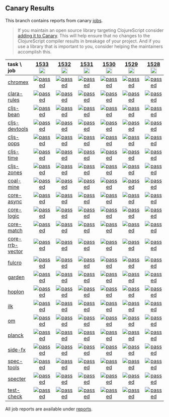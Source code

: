 ## Canary Results

This branch contains reports from canary [jobs](https://github.com/cljs-oss/canary/tree/jobs).

> If you maintain an open source library targeting ClojureScript consider [adding it to Canary](https://github.com/cljs-oss/canary/tree/master#how-to-participate). This will help ensure that no changes to the ClojureScript compiler results in breakage of your project. And if you use a library that is important to you, consider helping the maintainers accomplish this.

[//]: # (begin_overview_table)

| task \ job | <a href="reports/2020/09/12/job-001533-1.10.824-599cd05f" title="job #1533&#xA;&#xA;job&#xA;&#xA;requested by BinaryAge Bot (@babot) on 2020-09-12T11:06:56Z">1533<br/><img width=20 height=20 src="https://avatars0.githubusercontent.com/u/1476765?v=4&s=60"></a> | <a href="reports/2020/09/11/job-001532-1.10.824-599cd05f" title="job #1532&#xA;&#xA;job&#xA;&#xA;requested by BinaryAge Bot (@babot) on 2020-09-11T11:06:34Z">1532<br/><img width=20 height=20 src="https://avatars0.githubusercontent.com/u/1476765?v=4&s=60"></a> | <a href="reports/2020/09/10/job-001531-1.10.824-599cd05f" title="job #1531&#xA;&#xA;job&#xA;&#xA;requested by BinaryAge Bot (@babot) on 2020-09-10T11:06:35Z">1531<br/><img width=20 height=20 src="https://avatars0.githubusercontent.com/u/1476765?v=4&s=60"></a> | <a href="reports/2020/09/09/job-001530-1.10.824-599cd05f" title="job #1530&#xA;&#xA;job&#xA;&#xA;requested by BinaryAge Bot (@babot) on 2020-09-09T11:07:06Z">1530<br/><img width=20 height=20 src="https://avatars0.githubusercontent.com/u/1476765?v=4&s=60"></a> | <a href="reports/2020/09/08/job-001529-1.10.824-599cd05f" title="job #1529&#xA;&#xA;job&#xA;&#xA;requested by BinaryAge Bot (@babot) on 2020-09-08T11:06:59Z">1529<br/><img width=20 height=20 src="https://avatars0.githubusercontent.com/u/1476765?v=4&s=60"></a> | <a href="reports/2020/09/07/job-001528-1.10.824-599cd05f" title="job #1528&#xA;&#xA;job&#xA;&#xA;requested by BinaryAge Bot (@babot) on 2020-09-07T11:06:33Z">1528<br/><img width=20 height=20 src="https://avatars0.githubusercontent.com/u/1476765?v=4&s=60"></a> | <a href="reports/2020/09/06/job-001527-1.10.824-599cd05f" title="job #1527&#xA;&#xA;job&#xA;&#xA;requested by BinaryAge Bot (@babot) on 2020-09-06T11:06:49Z">1527<br/><img width=20 height=20 src="https://avatars0.githubusercontent.com/u/1476765?v=4&s=60"></a> | <a href="reports/2020/09/05/job-001526-1.10.825-ef20514a1" title="job #1526&#xA;&#xA;job -c mfikes -r CLJS-3174&#xA;&#xA;requested by Mike Fikes (@mfikes) on 2020-09-05T18:59:15Z">1526<br/><img width=20 height=20 src="https://avatars1.githubusercontent.com/u/1723464?v=4&s=60"></a> | <a href="reports/2020/09/05/job-001525-1.10.825-ef20514a1" title="job #1525&#xA;&#xA;job -c mfikes -r CLJS-3174&#xA;&#xA;requested by Mike Fikes (@mfikes) on 2020-09-05T18:11:09Z">1525<br/><img width=20 height=20 src="https://avatars1.githubusercontent.com/u/1723464?v=4&s=60"></a> | <a href="reports/2020/09/05/job-001524-1.10.824-599cd05f" title="job #1524&#xA;&#xA;job&#xA;&#xA;requested by BinaryAge Bot (@babot) on 2020-09-05T11:12:07Z">1524<br/><img width=20 height=20 src="https://avatars0.githubusercontent.com/u/1476765?v=4&s=60"></a> |
| :--- | :---: | :---: | :---: | :---: | :---: | :---: | :---: | :---: | :---: | :---: |
| [chromex](https://github.com/binaryage/chromex) | <a href="reports/2020/09/12/job-001533-1.10.824-599cd05f#-chromex"><img title="passed" src="http://box.binaryage.com/s-passed.svg"><a> | <a href="reports/2020/09/11/job-001532-1.10.824-599cd05f#-chromex"><img title="passed" src="http://box.binaryage.com/s-passed.svg"><a> | <a href="reports/2020/09/10/job-001531-1.10.824-599cd05f#-chromex"><img title="passed" src="http://box.binaryage.com/s-passed.svg"><a> | <a href="reports/2020/09/09/job-001530-1.10.824-599cd05f#-chromex"><img title="passed" src="http://box.binaryage.com/s-passed.svg"><a> | <a href="reports/2020/09/08/job-001529-1.10.824-599cd05f#-chromex"><img title="passed" src="http://box.binaryage.com/s-passed.svg"><a> | <a href="reports/2020/09/07/job-001528-1.10.824-599cd05f#-chromex"><img title="passed" src="http://box.binaryage.com/s-passed.svg"><a> | <a href="reports/2020/09/06/job-001527-1.10.824-599cd05f#-chromex"><img title="passed" src="http://box.binaryage.com/s-passed.svg"><a> | <a href="reports/2020/09/05/job-001526-1.10.825-ef20514a1#-chromex"><img title="passed" src="http://box.binaryage.com/s-passed.svg"><a> | <a href="reports/2020/09/05/job-001525-1.10.825-ef20514a1#-chromex"><img title="passed" src="http://box.binaryage.com/s-passed.svg"><a> | <a href="reports/2020/09/05/job-001524-1.10.824-599cd05f#-chromex"><img title="passed" src="http://box.binaryage.com/s-passed.svg"><a> |
| [clara-rules](https://github.com/cerner/clara-rules) | <a href="reports/2020/09/12/job-001533-1.10.824-599cd05f#-clara-rules"><img title="passed" src="http://box.binaryage.com/s-passed.svg"><a> | <a href="reports/2020/09/11/job-001532-1.10.824-599cd05f#-clara-rules"><img title="passed" src="http://box.binaryage.com/s-passed.svg"><a> | <a href="reports/2020/09/10/job-001531-1.10.824-599cd05f#-clara-rules"><img title="passed" src="http://box.binaryage.com/s-passed.svg"><a> | <a href="reports/2020/09/09/job-001530-1.10.824-599cd05f#-clara-rules"><img title="passed" src="http://box.binaryage.com/s-passed.svg"><a> | <a href="reports/2020/09/08/job-001529-1.10.824-599cd05f#-clara-rules"><img title="passed" src="http://box.binaryage.com/s-passed.svg"><a> | <a href="reports/2020/09/07/job-001528-1.10.824-599cd05f#-clara-rules"><img title="passed" src="http://box.binaryage.com/s-passed.svg"><a> | <a href="reports/2020/09/06/job-001527-1.10.824-599cd05f#-clara-rules"><img title="passed" src="http://box.binaryage.com/s-passed.svg"><a> | <a href="reports/2020/09/05/job-001526-1.10.825-ef20514a1#-clara-rules"><img title="passed" src="http://box.binaryage.com/s-passed.svg"><a> | <a href="reports/2020/09/05/job-001525-1.10.825-ef20514a1#-clara-rules"><img title="unknown" src="http://box.binaryage.com/s-unknown.svg"><a> | <a href="reports/2020/09/05/job-001524-1.10.824-599cd05f#-clara-rules"><img title="unknown" src="http://box.binaryage.com/s-unknown.svg"><a> |
| [cljs-bean](https://github.com/mfikes/cljs-bean) | <a href="reports/2020/09/12/job-001533-1.10.824-599cd05f#-cljs-bean"><img title="passed" src="http://box.binaryage.com/s-passed.svg"><a> | <a href="reports/2020/09/11/job-001532-1.10.824-599cd05f#-cljs-bean"><img title="passed" src="http://box.binaryage.com/s-passed.svg"><a> | <a href="reports/2020/09/10/job-001531-1.10.824-599cd05f#-cljs-bean"><img title="passed" src="http://box.binaryage.com/s-passed.svg"><a> | <a href="reports/2020/09/09/job-001530-1.10.824-599cd05f#-cljs-bean"><img title="passed" src="http://box.binaryage.com/s-passed.svg"><a> | <a href="reports/2020/09/08/job-001529-1.10.824-599cd05f#-cljs-bean"><img title="passed" src="http://box.binaryage.com/s-passed.svg"><a> | <a href="reports/2020/09/07/job-001528-1.10.824-599cd05f#-cljs-bean"><img title="passed" src="http://box.binaryage.com/s-passed.svg"><a> | <a href="reports/2020/09/06/job-001527-1.10.824-599cd05f#-cljs-bean"><img title="passed" src="http://box.binaryage.com/s-passed.svg"><a> | <a href="reports/2020/09/05/job-001526-1.10.825-ef20514a1#-cljs-bean"><img title="passed" src="http://box.binaryage.com/s-passed.svg"><a> | <a href="reports/2020/09/05/job-001525-1.10.825-ef20514a1#-cljs-bean"><img title="passed" src="http://box.binaryage.com/s-passed.svg"><a> | <a href="reports/2020/09/05/job-001524-1.10.824-599cd05f#-cljs-bean"><img title="passed" src="http://box.binaryage.com/s-passed.svg"><a> |
| [cljs-devtools](https://github.com/binaryage/cljs-devtools) | <a href="reports/2020/09/12/job-001533-1.10.824-599cd05f#-cljs-devtools"><img title="passed" src="http://box.binaryage.com/s-passed.svg"><a> | <a href="reports/2020/09/11/job-001532-1.10.824-599cd05f#-cljs-devtools"><img title="passed" src="http://box.binaryage.com/s-passed.svg"><a> | <a href="reports/2020/09/10/job-001531-1.10.824-599cd05f#-cljs-devtools"><img title="passed" src="http://box.binaryage.com/s-passed.svg"><a> | <a href="reports/2020/09/09/job-001530-1.10.824-599cd05f#-cljs-devtools"><img title="passed" src="http://box.binaryage.com/s-passed.svg"><a> | <a href="reports/2020/09/08/job-001529-1.10.824-599cd05f#-cljs-devtools"><img title="passed" src="http://box.binaryage.com/s-passed.svg"><a> | <a href="reports/2020/09/07/job-001528-1.10.824-599cd05f#-cljs-devtools"><img title="passed" src="http://box.binaryage.com/s-passed.svg"><a> | <a href="reports/2020/09/06/job-001527-1.10.824-599cd05f#-cljs-devtools"><img title="passed" src="http://box.binaryage.com/s-passed.svg"><a> | <a href="reports/2020/09/05/job-001526-1.10.825-ef20514a1#-cljs-devtools"><img title="passed" src="http://box.binaryage.com/s-passed.svg"><a> | <a href="reports/2020/09/05/job-001525-1.10.825-ef20514a1#-cljs-devtools"><img title="passed" src="http://box.binaryage.com/s-passed.svg"><a> | <a href="reports/2020/09/05/job-001524-1.10.824-599cd05f#-cljs-devtools"><img title="passed" src="http://box.binaryage.com/s-passed.svg"><a> |
| [cljs-oops](https://github.com/binaryage/cljs-oops) | <a href="reports/2020/09/12/job-001533-1.10.824-599cd05f#-cljs-oops"><img title="passed" src="http://box.binaryage.com/s-passed.svg"><a> | <a href="reports/2020/09/11/job-001532-1.10.824-599cd05f#-cljs-oops"><img title="passed" src="http://box.binaryage.com/s-passed.svg"><a> | <a href="reports/2020/09/10/job-001531-1.10.824-599cd05f#-cljs-oops"><img title="passed" src="http://box.binaryage.com/s-passed.svg"><a> | <a href="reports/2020/09/09/job-001530-1.10.824-599cd05f#-cljs-oops"><img title="passed" src="http://box.binaryage.com/s-passed.svg"><a> | <a href="reports/2020/09/08/job-001529-1.10.824-599cd05f#-cljs-oops"><img title="passed" src="http://box.binaryage.com/s-passed.svg"><a> | <a href="reports/2020/09/07/job-001528-1.10.824-599cd05f#-cljs-oops"><img title="passed" src="http://box.binaryage.com/s-passed.svg"><a> | <a href="reports/2020/09/06/job-001527-1.10.824-599cd05f#-cljs-oops"><img title="passed" src="http://box.binaryage.com/s-passed.svg"><a> | <a href="reports/2020/09/05/job-001526-1.10.825-ef20514a1#-cljs-oops"><img title="passed" src="http://box.binaryage.com/s-passed.svg"><a> | <a href="reports/2020/09/05/job-001525-1.10.825-ef20514a1#-cljs-oops"><img title="passed" src="http://box.binaryage.com/s-passed.svg"><a> | <a href="reports/2020/09/05/job-001524-1.10.824-599cd05f#-cljs-oops"><img title="passed" src="http://box.binaryage.com/s-passed.svg"><a> |
| [cljs-time](https://github.com/andrewmcveigh/cljs-time) | <a href="reports/2020/09/12/job-001533-1.10.824-599cd05f#-cljs-time"><img title="passed" src="http://box.binaryage.com/s-passed.svg"><a> | <a href="reports/2020/09/11/job-001532-1.10.824-599cd05f#-cljs-time"><img title="passed" src="http://box.binaryage.com/s-passed.svg"><a> | <a href="reports/2020/09/10/job-001531-1.10.824-599cd05f#-cljs-time"><img title="passed" src="http://box.binaryage.com/s-passed.svg"><a> | <a href="reports/2020/09/09/job-001530-1.10.824-599cd05f#-cljs-time"><img title="passed" src="http://box.binaryage.com/s-passed.svg"><a> | <a href="reports/2020/09/08/job-001529-1.10.824-599cd05f#-cljs-time"><img title="passed" src="http://box.binaryage.com/s-passed.svg"><a> | <a href="reports/2020/09/07/job-001528-1.10.824-599cd05f#-cljs-time"><img title="passed" src="http://box.binaryage.com/s-passed.svg"><a> | <a href="reports/2020/09/06/job-001527-1.10.824-599cd05f#-cljs-time"><img title="passed" src="http://box.binaryage.com/s-passed.svg"><a> | <a href="reports/2020/09/05/job-001526-1.10.825-ef20514a1#-cljs-time"><img title="passed" src="http://box.binaryage.com/s-passed.svg"><a> | <a href="reports/2020/09/05/job-001525-1.10.825-ef20514a1#-cljs-time"><img title="unknown" src="http://box.binaryage.com/s-unknown.svg"><a> | <a href="reports/2020/09/05/job-001524-1.10.824-599cd05f#-cljs-time"><img title="unknown" src="http://box.binaryage.com/s-unknown.svg"><a> |
| [cljs-zones](https://github.com/binaryage/cljs-zones) | <a href="reports/2020/09/12/job-001533-1.10.824-599cd05f#-cljs-zones"><img title="passed" src="http://box.binaryage.com/s-passed.svg"><a> | <a href="reports/2020/09/11/job-001532-1.10.824-599cd05f#-cljs-zones"><img title="passed" src="http://box.binaryage.com/s-passed.svg"><a> | <a href="reports/2020/09/10/job-001531-1.10.824-599cd05f#-cljs-zones"><img title="passed" src="http://box.binaryage.com/s-passed.svg"><a> | <a href="reports/2020/09/09/job-001530-1.10.824-599cd05f#-cljs-zones"><img title="passed" src="http://box.binaryage.com/s-passed.svg"><a> | <a href="reports/2020/09/08/job-001529-1.10.824-599cd05f#-cljs-zones"><img title="passed" src="http://box.binaryage.com/s-passed.svg"><a> | <a href="reports/2020/09/07/job-001528-1.10.824-599cd05f#-cljs-zones"><img title="passed" src="http://box.binaryage.com/s-passed.svg"><a> | <a href="reports/2020/09/06/job-001527-1.10.824-599cd05f#-cljs-zones"><img title="passed" src="http://box.binaryage.com/s-passed.svg"><a> | <a href="reports/2020/09/05/job-001526-1.10.825-ef20514a1#-cljs-zones"><img title="passed" src="http://box.binaryage.com/s-passed.svg"><a> | <a href="reports/2020/09/05/job-001525-1.10.825-ef20514a1#-cljs-zones"><img title="passed" src="http://box.binaryage.com/s-passed.svg"><a> | <a href="reports/2020/09/05/job-001524-1.10.824-599cd05f#-cljs-zones"><img title="passed" src="http://box.binaryage.com/s-passed.svg"><a> |
| [coal-mine](https://github.com/mfikes/coal-mine) | <a href="reports/2020/09/12/job-001533-1.10.824-599cd05f#-coal-mine"><img title="passed" src="http://box.binaryage.com/s-passed.svg"><a> | <a href="reports/2020/09/11/job-001532-1.10.824-599cd05f#-coal-mine"><img title="passed" src="http://box.binaryage.com/s-passed.svg"><a> | <a href="reports/2020/09/10/job-001531-1.10.824-599cd05f#-coal-mine"><img title="passed" src="http://box.binaryage.com/s-passed.svg"><a> | <a href="reports/2020/09/09/job-001530-1.10.824-599cd05f#-coal-mine"><img title="passed" src="http://box.binaryage.com/s-passed.svg"><a> | <a href="reports/2020/09/08/job-001529-1.10.824-599cd05f#-coal-mine"><img title="passed" src="http://box.binaryage.com/s-passed.svg"><a> | <a href="reports/2020/09/07/job-001528-1.10.824-599cd05f#-coal-mine"><img title="passed" src="http://box.binaryage.com/s-passed.svg"><a> | <a href="reports/2020/09/06/job-001527-1.10.824-599cd05f#-coal-mine"><img title="passed" src="http://box.binaryage.com/s-passed.svg"><a> | <a href="reports/2020/09/05/job-001526-1.10.825-ef20514a1#-coal-mine"><img title="passed" src="http://box.binaryage.com/s-passed.svg"><a> | <a href="reports/2020/09/05/job-001525-1.10.825-ef20514a1#-coal-mine"><img title="passed" src="http://box.binaryage.com/s-passed.svg"><a> | <a href="reports/2020/09/05/job-001524-1.10.824-599cd05f#-coal-mine"><img title="passed" src="http://box.binaryage.com/s-passed.svg"><a> |
| [core-async](https://github.com/clojure/core.async) | <a href="reports/2020/09/12/job-001533-1.10.824-599cd05f#-core-async"><img title="passed" src="http://box.binaryage.com/s-passed.svg"><a> | <a href="reports/2020/09/11/job-001532-1.10.824-599cd05f#-core-async"><img title="passed" src="http://box.binaryage.com/s-passed.svg"><a> | <a href="reports/2020/09/10/job-001531-1.10.824-599cd05f#-core-async"><img title="passed" src="http://box.binaryage.com/s-passed.svg"><a> | <a href="reports/2020/09/09/job-001530-1.10.824-599cd05f#-core-async"><img title="passed" src="http://box.binaryage.com/s-passed.svg"><a> | <a href="reports/2020/09/08/job-001529-1.10.824-599cd05f#-core-async"><img title="passed" src="http://box.binaryage.com/s-passed.svg"><a> | <a href="reports/2020/09/07/job-001528-1.10.824-599cd05f#-core-async"><img title="passed" src="http://box.binaryage.com/s-passed.svg"><a> | <a href="reports/2020/09/06/job-001527-1.10.824-599cd05f#-core-async"><img title="passed" src="http://box.binaryage.com/s-passed.svg"><a> | <a href="reports/2020/09/05/job-001526-1.10.825-ef20514a1#-core-async"><img title="passed" src="http://box.binaryage.com/s-passed.svg"><a> | <a href="reports/2020/09/05/job-001525-1.10.825-ef20514a1#-core-async"><img title="unknown" src="http://box.binaryage.com/s-unknown.svg"><a> | <a href="reports/2020/09/05/job-001524-1.10.824-599cd05f#-core-async"><img title="unknown" src="http://box.binaryage.com/s-unknown.svg"><a> |
| [core-logic](https://github.com/clojure/core.logic) | <a href="reports/2020/09/12/job-001533-1.10.824-599cd05f#-core-logic"><img title="passed" src="http://box.binaryage.com/s-passed.svg"><a> | <a href="reports/2020/09/11/job-001532-1.10.824-599cd05f#-core-logic"><img title="passed" src="http://box.binaryage.com/s-passed.svg"><a> | <a href="reports/2020/09/10/job-001531-1.10.824-599cd05f#-core-logic"><img title="passed" src="http://box.binaryage.com/s-passed.svg"><a> | <a href="reports/2020/09/09/job-001530-1.10.824-599cd05f#-core-logic"><img title="passed" src="http://box.binaryage.com/s-passed.svg"><a> | <a href="reports/2020/09/08/job-001529-1.10.824-599cd05f#-core-logic"><img title="passed" src="http://box.binaryage.com/s-passed.svg"><a> | <a href="reports/2020/09/07/job-001528-1.10.824-599cd05f#-core-logic"><img title="passed" src="http://box.binaryage.com/s-passed.svg"><a> | <a href="reports/2020/09/06/job-001527-1.10.824-599cd05f#-core-logic"><img title="passed" src="http://box.binaryage.com/s-passed.svg"><a> | <a href="reports/2020/09/05/job-001526-1.10.825-ef20514a1#-core-logic"><img title="passed" src="http://box.binaryage.com/s-passed.svg"><a> | <a href="reports/2020/09/05/job-001525-1.10.825-ef20514a1#-core-logic"><img title="unknown" src="http://box.binaryage.com/s-unknown.svg"><a> | <a href="reports/2020/09/05/job-001524-1.10.824-599cd05f#-core-logic"><img title="unknown" src="http://box.binaryage.com/s-unknown.svg"><a> |
| [core-match](https://github.com/clojure/core.match) | <a href="reports/2020/09/12/job-001533-1.10.824-599cd05f#-core-match"><img title="passed" src="http://box.binaryage.com/s-passed.svg"><a> | <a href="reports/2020/09/11/job-001532-1.10.824-599cd05f#-core-match"><img title="passed" src="http://box.binaryage.com/s-passed.svg"><a> | <a href="reports/2020/09/10/job-001531-1.10.824-599cd05f#-core-match"><img title="passed" src="http://box.binaryage.com/s-passed.svg"><a> | <a href="reports/2020/09/09/job-001530-1.10.824-599cd05f#-core-match"><img title="passed" src="http://box.binaryage.com/s-passed.svg"><a> | <a href="reports/2020/09/08/job-001529-1.10.824-599cd05f#-core-match"><img title="passed" src="http://box.binaryage.com/s-passed.svg"><a> | <a href="reports/2020/09/07/job-001528-1.10.824-599cd05f#-core-match"><img title="passed" src="http://box.binaryage.com/s-passed.svg"><a> | <a href="reports/2020/09/06/job-001527-1.10.824-599cd05f#-core-match"><img title="passed" src="http://box.binaryage.com/s-passed.svg"><a> | <a href="reports/2020/09/05/job-001526-1.10.825-ef20514a1#-core-match"><img title="passed" src="http://box.binaryage.com/s-passed.svg"><a> | <a href="reports/2020/09/05/job-001525-1.10.825-ef20514a1#-core-match"><img title="unknown" src="http://box.binaryage.com/s-unknown.svg"><a> | <a href="reports/2020/09/05/job-001524-1.10.824-599cd05f#-core-match"><img title="unknown" src="http://box.binaryage.com/s-unknown.svg"><a> |
| [core-rrb-vector](https://github.com/clojure/core.rrb-vector) | <a href="reports/2020/09/12/job-001533-1.10.824-599cd05f#-core-rrb-vector"><img title="passed" src="http://box.binaryage.com/s-passed.svg"><a> | <a href="reports/2020/09/11/job-001532-1.10.824-599cd05f#-core-rrb-vector"><img title="passed" src="http://box.binaryage.com/s-passed.svg"><a> | <a href="reports/2020/09/10/job-001531-1.10.824-599cd05f#-core-rrb-vector"><img title="passed" src="http://box.binaryage.com/s-passed.svg"><a> | <a href="reports/2020/09/09/job-001530-1.10.824-599cd05f#-core-rrb-vector"><img title="passed" src="http://box.binaryage.com/s-passed.svg"><a> | <a href="reports/2020/09/08/job-001529-1.10.824-599cd05f#-core-rrb-vector"><img title="passed" src="http://box.binaryage.com/s-passed.svg"><a> | <a href="reports/2020/09/07/job-001528-1.10.824-599cd05f#-core-rrb-vector"><img title="passed" src="http://box.binaryage.com/s-passed.svg"><a> | <a href="reports/2020/09/06/job-001527-1.10.824-599cd05f#-core-rrb-vector"><img title="passed" src="http://box.binaryage.com/s-passed.svg"><a> | <a href="reports/2020/09/05/job-001526-1.10.825-ef20514a1#-core-rrb-vector"><img title="passed" src="http://box.binaryage.com/s-passed.svg"><a> | <a href="reports/2020/09/05/job-001525-1.10.825-ef20514a1#-core-rrb-vector"><img title="unknown" src="http://box.binaryage.com/s-unknown.svg"><a> | <a href="reports/2020/09/05/job-001524-1.10.824-599cd05f#-core-rrb-vector"><img title="unknown" src="http://box.binaryage.com/s-unknown.svg"><a> |
| [fulcro](https://github.com/fulcrologic/fulcro) | <a href="reports/2020/09/12/job-001533-1.10.824-599cd05f#-fulcro"><img title="passed" src="http://box.binaryage.com/s-passed.svg"><a> | <a href="reports/2020/09/11/job-001532-1.10.824-599cd05f#-fulcro"><img title="passed" src="http://box.binaryage.com/s-passed.svg"><a> | <a href="reports/2020/09/10/job-001531-1.10.824-599cd05f#-fulcro"><img title="passed" src="http://box.binaryage.com/s-passed.svg"><a> | <a href="reports/2020/09/09/job-001530-1.10.824-599cd05f#-fulcro"><img title="passed" src="http://box.binaryage.com/s-passed.svg"><a> | <a href="reports/2020/09/08/job-001529-1.10.824-599cd05f#-fulcro"><img title="passed" src="http://box.binaryage.com/s-passed.svg"><a> | <a href="reports/2020/09/07/job-001528-1.10.824-599cd05f#-fulcro"><img title="passed" src="http://box.binaryage.com/s-passed.svg"><a> | <a href="reports/2020/09/06/job-001527-1.10.824-599cd05f#-fulcro"><img title="passed" src="http://box.binaryage.com/s-passed.svg"><a> | <a href="reports/2020/09/05/job-001526-1.10.825-ef20514a1#-fulcro"><img title="passed" src="http://box.binaryage.com/s-passed.svg"><a> | <a href="reports/2020/09/05/job-001525-1.10.825-ef20514a1#-fulcro"><img title="unknown" src="http://box.binaryage.com/s-unknown.svg"><a> | <a href="reports/2020/09/05/job-001524-1.10.824-599cd05f#-fulcro"><img title="unknown" src="http://box.binaryage.com/s-unknown.svg"><a> |
| [garden](https://github.com/noprompt/garden) | <a href="reports/2020/09/12/job-001533-1.10.824-599cd05f#-garden"><img title="passed" src="http://box.binaryage.com/s-passed.svg"><a> | <a href="reports/2020/09/11/job-001532-1.10.824-599cd05f#-garden"><img title="passed" src="http://box.binaryage.com/s-passed.svg"><a> | <a href="reports/2020/09/10/job-001531-1.10.824-599cd05f#-garden"><img title="passed" src="http://box.binaryage.com/s-passed.svg"><a> | <a href="reports/2020/09/09/job-001530-1.10.824-599cd05f#-garden"><img title="passed" src="http://box.binaryage.com/s-passed.svg"><a> | <a href="reports/2020/09/08/job-001529-1.10.824-599cd05f#-garden"><img title="passed" src="http://box.binaryage.com/s-passed.svg"><a> | <a href="reports/2020/09/07/job-001528-1.10.824-599cd05f#-garden"><img title="passed" src="http://box.binaryage.com/s-passed.svg"><a> | <a href="reports/2020/09/06/job-001527-1.10.824-599cd05f#-garden"><img title="passed" src="http://box.binaryage.com/s-passed.svg"><a> | <a href="reports/2020/09/05/job-001526-1.10.825-ef20514a1#-garden"><img title="passed" src="http://box.binaryage.com/s-passed.svg"><a> | <a href="reports/2020/09/05/job-001525-1.10.825-ef20514a1#-garden"><img title="unknown" src="http://box.binaryage.com/s-unknown.svg"><a> | <a href="reports/2020/09/05/job-001524-1.10.824-599cd05f#-garden"><img title="unknown" src="http://box.binaryage.com/s-unknown.svg"><a> |
| [hoplon](https://github.com/hoplon/hoplon) | <a href="reports/2020/09/12/job-001533-1.10.824-599cd05f#-hoplon"><img title="passed" src="http://box.binaryage.com/s-passed.svg"><a> | <a href="reports/2020/09/11/job-001532-1.10.824-599cd05f#-hoplon"><img title="passed" src="http://box.binaryage.com/s-passed.svg"><a> | <a href="reports/2020/09/10/job-001531-1.10.824-599cd05f#-hoplon"><img title="passed" src="http://box.binaryage.com/s-passed.svg"><a> | <a href="reports/2020/09/09/job-001530-1.10.824-599cd05f#-hoplon"><img title="passed" src="http://box.binaryage.com/s-passed.svg"><a> | <a href="reports/2020/09/08/job-001529-1.10.824-599cd05f#-hoplon"><img title="passed" src="http://box.binaryage.com/s-passed.svg"><a> | <a href="reports/2020/09/07/job-001528-1.10.824-599cd05f#-hoplon"><img title="passed" src="http://box.binaryage.com/s-passed.svg"><a> | <a href="reports/2020/09/06/job-001527-1.10.824-599cd05f#-hoplon"><img title="passed" src="http://box.binaryage.com/s-passed.svg"><a> | <a href="reports/2020/09/05/job-001526-1.10.825-ef20514a1#-hoplon"><img title="passed" src="http://box.binaryage.com/s-passed.svg"><a> | <a href="reports/2020/09/05/job-001525-1.10.825-ef20514a1#-hoplon"><img title="unknown" src="http://box.binaryage.com/s-unknown.svg"><a> | <a href="reports/2020/09/05/job-001524-1.10.824-599cd05f#-hoplon"><img title="unknown" src="http://box.binaryage.com/s-unknown.svg"><a> |
| [ilk](https://github.com/mfikes/ilk) | <a href="reports/2020/09/12/job-001533-1.10.824-599cd05f#-ilk"><img title="passed" src="http://box.binaryage.com/s-passed.svg"><a> | <a href="reports/2020/09/11/job-001532-1.10.824-599cd05f#-ilk"><img title="passed" src="http://box.binaryage.com/s-passed.svg"><a> | <a href="reports/2020/09/10/job-001531-1.10.824-599cd05f#-ilk"><img title="passed" src="http://box.binaryage.com/s-passed.svg"><a> | <a href="reports/2020/09/09/job-001530-1.10.824-599cd05f#-ilk"><img title="passed" src="http://box.binaryage.com/s-passed.svg"><a> | <a href="reports/2020/09/08/job-001529-1.10.824-599cd05f#-ilk"><img title="passed" src="http://box.binaryage.com/s-passed.svg"><a> | <a href="reports/2020/09/07/job-001528-1.10.824-599cd05f#-ilk"><img title="passed" src="http://box.binaryage.com/s-passed.svg"><a> | <a href="reports/2020/09/06/job-001527-1.10.824-599cd05f#-ilk"><img title="passed" src="http://box.binaryage.com/s-passed.svg"><a> | <a href="reports/2020/09/05/job-001526-1.10.825-ef20514a1#-ilk"><img title="passed" src="http://box.binaryage.com/s-passed.svg"><a> | <a href="reports/2020/09/05/job-001525-1.10.825-ef20514a1#-ilk"><img title="passed" src="http://box.binaryage.com/s-passed.svg"><a> | <a href="reports/2020/09/05/job-001524-1.10.824-599cd05f#-ilk"><img title="passed" src="http://box.binaryage.com/s-passed.svg"><a> |
| [om](https://github.com/omcljs/om) | <a href="reports/2020/09/12/job-001533-1.10.824-599cd05f#-om"><img title="passed" src="http://box.binaryage.com/s-passed.svg"><a> | <a href="reports/2020/09/11/job-001532-1.10.824-599cd05f#-om"><img title="passed" src="http://box.binaryage.com/s-passed.svg"><a> | <a href="reports/2020/09/10/job-001531-1.10.824-599cd05f#-om"><img title="passed" src="http://box.binaryage.com/s-passed.svg"><a> | <a href="reports/2020/09/09/job-001530-1.10.824-599cd05f#-om"><img title="passed" src="http://box.binaryage.com/s-passed.svg"><a> | <a href="reports/2020/09/08/job-001529-1.10.824-599cd05f#-om"><img title="passed" src="http://box.binaryage.com/s-passed.svg"><a> | <a href="reports/2020/09/07/job-001528-1.10.824-599cd05f#-om"><img title="passed" src="http://box.binaryage.com/s-passed.svg"><a> | <a href="reports/2020/09/06/job-001527-1.10.824-599cd05f#-om"><img title="passed" src="http://box.binaryage.com/s-passed.svg"><a> | <a href="reports/2020/09/05/job-001526-1.10.825-ef20514a1#-om"><img title="passed" src="http://box.binaryage.com/s-passed.svg"><a> | <a href="reports/2020/09/05/job-001525-1.10.825-ef20514a1#-om"><img title="unknown" src="http://box.binaryage.com/s-unknown.svg"><a> | <a href="reports/2020/09/05/job-001524-1.10.824-599cd05f#-om"><img title="unknown" src="http://box.binaryage.com/s-unknown.svg"><a> |
| [planck](https://github.com/planck-repl/planck) | <a href="reports/2020/09/12/job-001533-1.10.824-599cd05f#-planck"><img title="passed" src="http://box.binaryage.com/s-passed.svg"><a> | <a href="reports/2020/09/11/job-001532-1.10.824-599cd05f#-planck"><img title="passed" src="http://box.binaryage.com/s-passed.svg"><a> | <a href="reports/2020/09/10/job-001531-1.10.824-599cd05f#-planck"><img title="passed" src="http://box.binaryage.com/s-passed.svg"><a> | <a href="reports/2020/09/09/job-001530-1.10.824-599cd05f#-planck"><img title="passed" src="http://box.binaryage.com/s-passed.svg"><a> | <a href="reports/2020/09/08/job-001529-1.10.824-599cd05f#-planck"><img title="passed" src="http://box.binaryage.com/s-passed.svg"><a> | <a href="reports/2020/09/07/job-001528-1.10.824-599cd05f#-planck"><img title="passed" src="http://box.binaryage.com/s-passed.svg"><a> | <a href="reports/2020/09/06/job-001527-1.10.824-599cd05f#-planck"><img title="passed" src="http://box.binaryage.com/s-passed.svg"><a> | <a href="reports/2020/09/05/job-001526-1.10.825-ef20514a1#-planck"><img title="passed" src="http://box.binaryage.com/s-passed.svg"><a> | <a href="reports/2020/09/05/job-001525-1.10.825-ef20514a1#-planck"><img title="unknown" src="http://box.binaryage.com/s-unknown.svg"><a> | <a href="reports/2020/09/05/job-001524-1.10.824-599cd05f#-planck"><img title="unknown" src="http://box.binaryage.com/s-unknown.svg"><a> |
| [side-fx](https://github.com/cljsrn/side-fx) | <a href="reports/2020/09/12/job-001533-1.10.824-599cd05f#-side-fx"><img title="passed" src="http://box.binaryage.com/s-passed.svg"><a> | <a href="reports/2020/09/11/job-001532-1.10.824-599cd05f#-side-fx"><img title="passed" src="http://box.binaryage.com/s-passed.svg"><a> | <a href="reports/2020/09/10/job-001531-1.10.824-599cd05f#-side-fx"><img title="passed" src="http://box.binaryage.com/s-passed.svg"><a> | <a href="reports/2020/09/09/job-001530-1.10.824-599cd05f#-side-fx"><img title="passed" src="http://box.binaryage.com/s-passed.svg"><a> | <a href="reports/2020/09/08/job-001529-1.10.824-599cd05f#-side-fx"><img title="passed" src="http://box.binaryage.com/s-passed.svg"><a> | <a href="reports/2020/09/07/job-001528-1.10.824-599cd05f#-side-fx"><img title="passed" src="http://box.binaryage.com/s-passed.svg"><a> | <a href="reports/2020/09/06/job-001527-1.10.824-599cd05f#-side-fx"><img title="passed" src="http://box.binaryage.com/s-passed.svg"><a> | <a href="reports/2020/09/05/job-001526-1.10.825-ef20514a1#-side-fx"><img title="passed" src="http://box.binaryage.com/s-passed.svg"><a> | <a href="reports/2020/09/05/job-001525-1.10.825-ef20514a1#-side-fx"><img title="unknown" src="http://box.binaryage.com/s-unknown.svg"><a> | <a href="reports/2020/09/05/job-001524-1.10.824-599cd05f#-side-fx"><img title="unknown" src="http://box.binaryage.com/s-unknown.svg"><a> |
| [spec-tools](https://github.com/metosin/spec-tools) | <a href="reports/2020/09/12/job-001533-1.10.824-599cd05f#-spec-tools"><img title="passed" src="http://box.binaryage.com/s-passed.svg"><a> | <a href="reports/2020/09/11/job-001532-1.10.824-599cd05f#-spec-tools"><img title="passed" src="http://box.binaryage.com/s-passed.svg"><a> | <a href="reports/2020/09/10/job-001531-1.10.824-599cd05f#-spec-tools"><img title="passed" src="http://box.binaryage.com/s-passed.svg"><a> | <a href="reports/2020/09/09/job-001530-1.10.824-599cd05f#-spec-tools"><img title="passed" src="http://box.binaryage.com/s-passed.svg"><a> | <a href="reports/2020/09/08/job-001529-1.10.824-599cd05f#-spec-tools"><img title="passed" src="http://box.binaryage.com/s-passed.svg"><a> | <a href="reports/2020/09/07/job-001528-1.10.824-599cd05f#-spec-tools"><img title="passed" src="http://box.binaryage.com/s-passed.svg"><a> | <a href="reports/2020/09/06/job-001527-1.10.824-599cd05f#-spec-tools"><img title="passed" src="http://box.binaryage.com/s-passed.svg"><a> | <a href="reports/2020/09/05/job-001526-1.10.825-ef20514a1#-spec-tools"><img title="passed" src="http://box.binaryage.com/s-passed.svg"><a> | <a href="reports/2020/09/05/job-001525-1.10.825-ef20514a1#-spec-tools"><img title="unknown" src="http://box.binaryage.com/s-unknown.svg"><a> | <a href="reports/2020/09/05/job-001524-1.10.824-599cd05f#-spec-tools"><img title="unknown" src="http://box.binaryage.com/s-unknown.svg"><a> |
| [specter](https://github.com/nathanmarz/specter) | <a href="reports/2020/09/12/job-001533-1.10.824-599cd05f#-specter"><img title="passed" src="http://box.binaryage.com/s-passed.svg"><a> | <a href="reports/2020/09/11/job-001532-1.10.824-599cd05f#-specter"><img title="passed" src="http://box.binaryage.com/s-passed.svg"><a> | <a href="reports/2020/09/10/job-001531-1.10.824-599cd05f#-specter"><img title="passed" src="http://box.binaryage.com/s-passed.svg"><a> | <a href="reports/2020/09/09/job-001530-1.10.824-599cd05f#-specter"><img title="passed" src="http://box.binaryage.com/s-passed.svg"><a> | <a href="reports/2020/09/08/job-001529-1.10.824-599cd05f#-specter"><img title="passed" src="http://box.binaryage.com/s-passed.svg"><a> | <a href="reports/2020/09/07/job-001528-1.10.824-599cd05f#-specter"><img title="passed" src="http://box.binaryage.com/s-passed.svg"><a> | <a href="reports/2020/09/06/job-001527-1.10.824-599cd05f#-specter"><img title="passed" src="http://box.binaryage.com/s-passed.svg"><a> | <a href="reports/2020/09/05/job-001526-1.10.825-ef20514a1#-specter"><img title="passed" src="http://box.binaryage.com/s-passed.svg"><a> | <a href="reports/2020/09/05/job-001525-1.10.825-ef20514a1#-specter"><img title="unknown" src="http://box.binaryage.com/s-unknown.svg"><a> | <a href="reports/2020/09/05/job-001524-1.10.824-599cd05f#-specter"><img title="unknown" src="http://box.binaryage.com/s-unknown.svg"><a> |
| [test-check](https://github.com/clojure/test.check) | <a href="reports/2020/09/12/job-001533-1.10.824-599cd05f#-test-check"><img title="passed" src="http://box.binaryage.com/s-passed.svg"><a> | <a href="reports/2020/09/11/job-001532-1.10.824-599cd05f#-test-check"><img title="passed" src="http://box.binaryage.com/s-passed.svg"><a> | <a href="reports/2020/09/10/job-001531-1.10.824-599cd05f#-test-check"><img title="passed" src="http://box.binaryage.com/s-passed.svg"><a> | <a href="reports/2020/09/09/job-001530-1.10.824-599cd05f#-test-check"><img title="passed" src="http://box.binaryage.com/s-passed.svg"><a> | <a href="reports/2020/09/08/job-001529-1.10.824-599cd05f#-test-check"><img title="passed" src="http://box.binaryage.com/s-passed.svg"><a> | <a href="reports/2020/09/07/job-001528-1.10.824-599cd05f#-test-check"><img title="passed" src="http://box.binaryage.com/s-passed.svg"><a> | <a href="reports/2020/09/06/job-001527-1.10.824-599cd05f#-test-check"><img title="passed" src="http://box.binaryage.com/s-passed.svg"><a> | <a href="reports/2020/09/05/job-001526-1.10.825-ef20514a1#-test-check"><img title="passed" src="http://box.binaryage.com/s-passed.svg"><a> | <a href="reports/2020/09/05/job-001525-1.10.825-ef20514a1#-test-check"><img title="unknown" src="http://box.binaryage.com/s-unknown.svg"><a> | <a href="reports/2020/09/05/job-001524-1.10.824-599cd05f#-test-check"><img title="unknown" src="http://box.binaryage.com/s-unknown.svg"><a> |

[//]: # (end_overview_table)

All job reports are available under [reports](reports).
